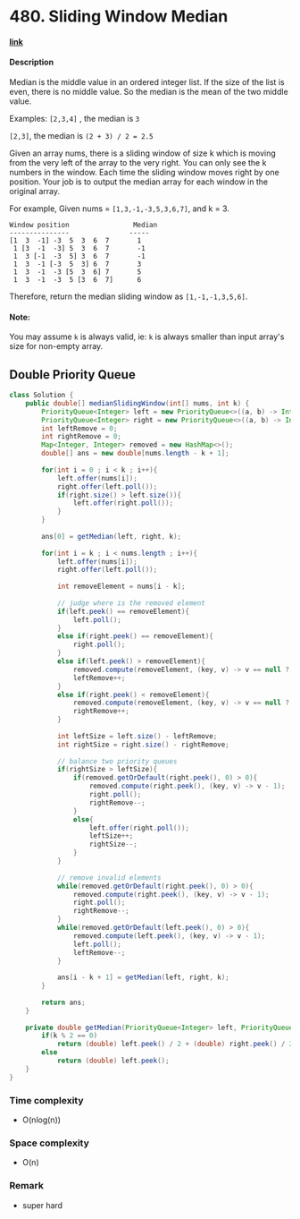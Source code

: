 # 480. Sliding Window Median

#### [link](https://leetcode.com/problems/sliding-window-median/)

#### Description
Median is the middle value in an ordered integer list. If the size of the list is even, there is no middle value. So the median is the mean of the two middle value.

Examples:
`[2,3,4]` , the median is `3`

`[2,3]`, the median is `(2 + 3) / 2 = 2.5`

Given an array nums, there is a sliding window of size k which is moving from the very left of the array to the very right. You can only see the k numbers in the window. Each time the sliding window moves right by one position. Your job is to output the median array for each window in the original array.

For example,
Given nums = `[1,3,-1,-3,5,3,6,7]`, and k = 3.
```
Window position                Median
---------------               -----
[1  3  -1] -3  5  3  6  7       1
 1 [3  -1  -3] 5  3  6  7       -1
 1  3 [-1  -3  5] 3  6  7       -1
 1  3  -1 [-3  5  3] 6  7       3
 1  3  -1  -3 [5  3  6] 7       5
 1  3  -1  -3  5 [3  6  7]      6
```

Therefore, return the median sliding window as `[1,-1,-1,3,5,6]`.

#### Note:
You may assume `k` is always valid, ie: `k` is always smaller than input array's size for non-empty array.

## Double Priority Queue
```java
class Solution {
    public double[] medianSlidingWindow(int[] nums, int k) {
        PriorityQueue<Integer> left = new PriorityQueue<>((a, b) -> Integer.compare(b, a));
        PriorityQueue<Integer> right = new PriorityQueue<>((a, b) -> Integer.compare(a, b));
        int leftRemove = 0;
        int rightRemove = 0;
        Map<Integer, Integer> removed = new HashMap<>();
        double[] ans = new double[nums.length - k + 1];
        
        for(int i = 0 ; i < k ; i++){
            left.offer(nums[i]);
            right.offer(left.poll());
            if(right.size() > left.size()){
                left.offer(right.poll());
            }
        }
        
        ans[0] = getMedian(left, right, k);
        
        for(int i = k ; i < nums.length ; i++){
            left.offer(nums[i]);
            right.offer(left.poll());
            
            int removeElement = nums[i - k];
            
            // judge where is the removed element
            if(left.peek() == removeElement){
                left.poll();
            }
            else if(right.peek() == removeElement){
                right.poll();
            }
            else if(left.peek() > removeElement){
                removed.compute(removeElement, (key, v) -> v == null ? 1 : v + 1);
                leftRemove++;
            }
            else if(right.peek() < removeElement){
                removed.compute(removeElement, (key, v) -> v == null ? 1 : v + 1);
                rightRemove++;
            }
            
            int leftSize = left.size() - leftRemove;
            int rightSize = right.size() - rightRemove;
            
            // balance two priority queues
            if(rightSize > leftSize){
                if(removed.getOrDefault(right.peek(), 0) > 0){
                    removed.compute(right.peek(), (key, v) -> v - 1);
                    right.poll();
                    rightRemove--;
                }
                else{
                    left.offer(right.poll());
                    leftSize++;
                    rightSize--;
                }
            }
            
            // remove invalid elements
            while(removed.getOrDefault(right.peek(), 0) > 0){
                removed.compute(right.peek(), (key, v) -> v - 1);
                right.poll();
                rightRemove--;
            }
            while(removed.getOrDefault(left.peek(), 0) > 0){
                removed.compute(left.peek(), (key, v) -> v - 1);
                left.poll();
                leftRemove--;
            }
            
            ans[i - k + 1] = getMedian(left, right, k);
        }
        
        return ans;
    }
    
    private double getMedian(PriorityQueue<Integer> left, PriorityQueue<Integer> right, int k){
        if(k % 2 == 0)
            return (double) left.peek() / 2 + (double) right.peek() / 2;
        else
            return (double) left.peek();
    }
}
```
### Time complexity
* O(nlog(n))
### Space complexity
* O(n)
### Remark
* super hard